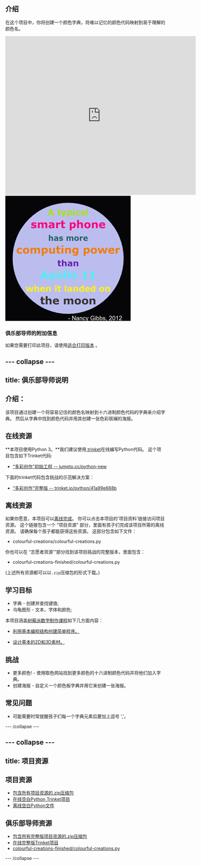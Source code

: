 ## 介绍

在这个项目中，你将创建一个颜色字典，将难以记忆的颜色代码映射到易于理解的颜色名。

<div class="trinket">
  <iframe src="https://trinket.io/embed/python/41a99e668b?outputOnly=true&start=result" width="600" height="500" frameborder="0" marginwidth="0" marginheight="0" allowfullscreen>
  </iframe>
  <img src="images/colourful-finished.png">
</div>

### 俱乐部导师的附加信息

如果您需要打印此项目，请使用[适合打印版本](https://projects.raspberrypi.org/en/projects/colourful-creations/print) 。

## \--- collapse \---

## title: 俱乐部导师说明

## 介绍：

该项目通过创建一个将容易记住的颜色名映射到十六进制颜色代码的字典来介绍字典。 然后从字典中找到颜色代码并用其创建一张色彩斑斓的海报。

## 在线资源

**本项目使用Python 3。**我们建议使用[ trinket](https://trinket.io/)在线编写Python代码。 这个项目包含如下Trinket代码:

* [“多彩创作”初始工程 -- jumpto.cc/python-new](http://jumpto.cc/python-new)

下面的trinket代码包含挑战的示范解决方案：

* [“多彩创作”完整版 -- trinket.io/python/41a99e668b](https://trinket.io/python/41a99e668b)

## 离线资源

如果你愿意，本项目可以[离线完成](https://www.codeclubprojects.org/en-GB/resources/python-working-offline/)。 你可以点击本项目的'项目资料'链接访问项目资源。 这个链接包含一个 “项目资源” 部分，里面有孩子们完成该项目所需的离线资源。 请确保每个孩子都能获得这些资源。 这部分包含如下文件：

* colourful-creations/colourful-creations.py

你也可以在 “志愿者资源'”部分找到该项目挑战的完整版本，里面包含：

* colourful-creations-finished/colourful-creations.py

(上述所有资源都可以以`.zip`压缩包的形式下载。)

## 学习目标

* 字典 - 创建并查找键值;
* 乌龟图形 - 文本，字体和颜色;

本项目涵盖[树莓派数字制作课程](http://rpf.io/curriculum)如下几方面内容：

* [利用基本编程结构创建简单程序。](https://www.raspberrypi.org/curriculum/programming/creator)

* [设计基本的2D和3D素材。](https://www.raspberrypi.org/curriculum/design/creator)

## 挑战

* 更多颜色! - 使用取色网站找到更多颜色的十六进制颜色代码并将他们加入字典。 
* 创建海报 - 自定义一个颜色板字典并用它来创建一张海报。 

## 常见问题

* 可能需要时常提醒孩子们每一个字典元素后要加上逗号 ','。 

\--- /collapse \---

## \--- collapse \---

## title: 项目资源

## 项目资源

* [包含所有项目资源的.zip压缩包](resources/colourful-creations-project-resources.zip)
* [在线空白Python Trinket项目](http://jumpto.cc/python-new)
* [离线空白Python文件](resources/new-new.py)

## 俱乐部导师资源

* [包含所有完整版项目资源的.zip压缩包](resources/colourful-creations-volunteer-resources.zip)
* [在线完整版Trinket项目](https://trinket.io/python/41a99e668b)
* [colourful-creations-finished/colourful-creations.py](resources/colourful-creations-finished-colourful-creations.py)

\--- /collapse \---